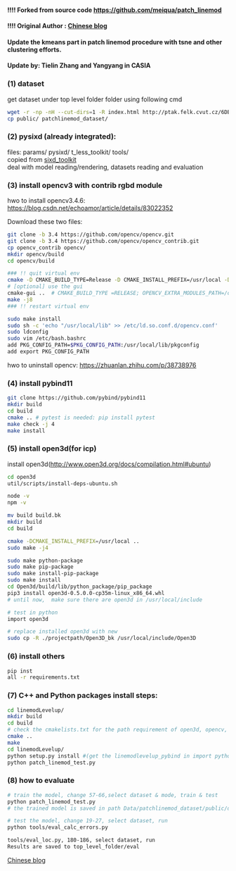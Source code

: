 #### !!!! Forked from source code https://github.com/meiqua/patch_linemod 
#### !!!! Original Author : [Chinese blog](https://zhuanlan.zhihu.com/p/45538349)

#### Update the kmeans part in patch linemod procedure with tsne and other clustering efforts.
#### Update by: Tielin Zhang and Yangyang in CASIA

### (1) dataset

get dataset under top level folder folder using following cmd  
```sh
wget -r -np -nH --cut-dirs=1 -R index.html http://ptak.felk.cvut.cz/6DB/public/
cp public/ patchlinemod_dataset/
```

### (2) pysixd (already integrated):

files: params/  pysixd/  t_less_toolkit/  tools/  
copied from [sixd_toolkit](https://github.com/thodan/sixd_toolkit)  
deal with model reading/rendering, datasets reading and evaluation  


### (3) install opencv3 with contrib rgbd module  

hwo to install opencv3.4.6: https://blog.csdn.net/echoamor/article/details/83022352

Download these two files:
```sh
git clone -b 3.4 https://github.com/opencv/opencv.git
git clone -b 3.4 https://github.com/opencv/opencv_contrib.git
cp opencv_contrib opencv/
mkdir opencv/build
cd opencv/build

### !! quit virtual env
cmake -D CMAKE_BUILD_TYPE=Release -D CMAKE_INSTALL_PREFIX=/usr/local -D OPENCV_EXTRA_MODULES_PATH=/home/bibo/Data/patchlinemod_dataset/opencv_contrib/modules ..
# [optional] use the gui
cmake-gui ..  # CMAKE_BUILD_TYPE =RELEASE; OPENCV_EXTRA_MODULES_PATH=/opencv_contrib/modules;BUILD_opencv_world=YES;
make -j8
### !! restart virtual env

sudo make install
sudo sh -c 'echo "/usr/local/lib" >> /etc/ld.so.conf.d/opencv.conf'
sudo ldconfig
sudo vim /etc/bash.bashrc
add PKG_CONFIG_PATH=$PKG_CONFIG_PATH:/usr/local/lib/pkgconfig
add export PKG_CONFIG_PATH
```
hwo to uninstall opencv:  https://zhuanlan.zhihu.com/p/38738976	

### (4) install pybind11 

```sh
git clone https://github.com/pybind/pybind11
mkdir build
cd build
cmake .. # pytest is needed: pip install pytest
make check -j 4
make install
```

### (5) install open3d(for icp)
install open3d(http://www.open3d.org/docs/compilation.html#ubuntu)
```sh
cd open3d
util/scripts/install-deps-ubuntu.sh

node -v
npm -v

mv build build.bk
mkdir build 
cd build

cmake -DCMAKE_INSTALL_PREFIX=/usr/local ..
sudo make -j4

sudo make python-package
sudo make pip-package
sudo make install-pip-package
sudo make install
cd Open3d/build/lib/python_package/pip_package
pip3 install open3d-0.5.0.0-cp35m-linux_x86_64.whl
# until now,  make sure there are open3d in /usr/local/include

# test in python
import open3d

# replace installed open3d with new  
sudo cp -R ./projectpath/Open3D_bk /usr/local/include/Open3D
```

### (6) install others
```sh
pip inst
all -r requirements.txt
```

### (7) C++ and Python packages install steps:

```sh
cd linemodLevelup/
mkdir build
cd build
# check the cmakelists.txt for the path requirement of open3d, opencv, pybind...
cmake ..
make
cd linemodLevelup/
python setup.py install #(get the linemodlevelup_pybind in import python)
python patch_linemod_test.py

```

### (8) how to evaluate
```sh
# train the model, change 57-66,select dataset & mode, train & test 
python patch_linemod_test.py
# the trained model is saved in path Data/patchlinemod_dataset/public/datasets/doumanoglou/models/

# test the model, change 19-27, select dataset, run
python tools/eval_calc_errors.py

tools/eval_loc.py, 180-186, select dataset, run  
Results are saved to top_level_folder/eval  
```

[Chinese blog](https://zhuanlan.zhihu.com/p/45538349)
